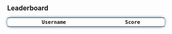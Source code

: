 <html>
  <style>
    #leaderboard{
      font-family: 'Fira Mono', monospace !important;
      border-collapse: collapse;
      width: 100%;
      border-radius: 0.75em;
      box-shadow: 0 0 0.5em #175178;
      padding: 10px 10px;
      display: table;
    }
    
    #finder{
      position: absolute;
      top: 235px;
      left: 49%;
      justify-content: right;
      width: fit-content;
      height: fit-content;
      display: inline-block;
      padding: 10px;
    }

    #search{
      width: 200px;
      border-radius: 13px;
      text-align: center;
      height: fit-content;
      background-color: transparent !important;
      border: none;
      color: white;
      box-shadow: 0 0 1em #175178;
    }

    ::placeholder{
      color: white; 
    }
    .navigation-button{
      height: 40px;
      width: 40px;
      background-color: #e5b76d;
      border-radius: 50%;
      display: inline-block;
      justify-content: center;
      padding: 0px;
      margin: 5px;
      font-size: 10pt;
      color: #20323f;
      border-width: 2px;
      box-shadow: 0 0 1em #175178;
    }

    #return-button{
      background-color: #368ac2;
      color: white;
      border-color: white;
    }
    #RegistrationError{
      text-align: center;
      align-self: center;
      background-color: rgb(223, 109, 109, 0.60);
      border-radius: 0.5em;
      min-height: 25px;
      width: 100%;
      line-height: 25px;
      display: none;
    }
    #RegistrationSuccess{
      text-align: center;
      align-self: center;
      background-color: rgb(109, 223, 109, 0.60);
      border-radius: 0.5em;
      min-height: 25px;
      width: 100%;
      line-height: 25px;
      display: none;
    }
  </style>
  <!-- <form id = "finder">
    <input type="text" id="search" name="searchbar" placeholder="Search">
    <button type="button" class = "navigation-button" id = "search-button"><i class="fa-solid fa-magnifying-glass"></i></button>
    <button type="button" class = "navigation-button" id = "return-button"><i class="fa-solid fa-right-from-bracket"></i></button>
  </form> -->
  <h2>Leaderboard</h2>
  <table id="leaderboard">
    <tr>
      <th>Username</th>
      <th>Score</th>
    </tr>
  </table>  
  <script>
    // Update the leaderboard every 5 seconds
    setInterval(updateLeaderboard, 5000);

    // Retrieve the leaderboard data and create the table when the page is loaded
    updateLeaderboard();

    function updateLeaderboard() {
      $.ajax({
        url: 'https://dncodecrunch.duckdns.org/api/leadersfiltered/retrieve',
        type: 'GET',
        dataType: 'json',
        success: function(data) {
          // Clear the current leaderboard on update
          $('#leaderboard tr').slice(1).remove();

          // Adds the new scores to the leaderboard from the json data
          data.forEach(function(score) {
            $('#leaderboard').append('<tr><td>' + score.username + '</td><td>' + score.score + '</td></tr>');
          });
        },
        error: function(error) {
          console.log(error);
        }
      });
    }
  </script>
</html>
